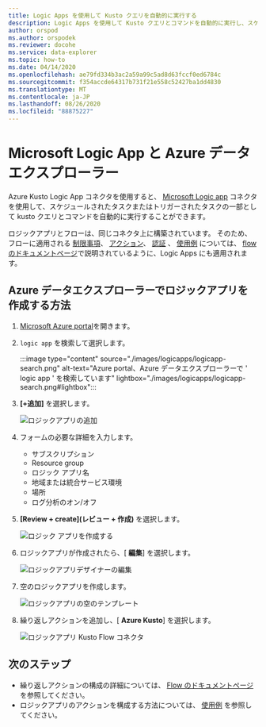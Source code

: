 ```yaml
---
title: Logic Apps を使用して Kusto クエリを自動的に実行する
description: Logic Apps を使用して Kusto クエリとコマンドを自動的に実行し、スケジュールを設定する方法について説明します。
author: orspod
ms.author: orspodek
ms.reviewer: docohe
ms.service: data-explorer
ms.topic: how-to
ms.date: 04/14/2020
ms.openlocfilehash: ae79fd334b3ac2a59a99c5ad8d63fccf0ed6784c
ms.sourcegitcommit: f354accde64317b731f21e558c52427ba1dd4830
ms.translationtype: MT
ms.contentlocale: ja-JP
ms.lasthandoff: 08/26/2020
ms.locfileid: "88875227"
---
```

# <a name="microsoft-logic-app-and-azure-data-explorer"></a>Microsoft Logic App と Azure データエクスプローラー

Azure Kusto Logic App コネクタを使用すると、 [Microsoft Logic app](https://docs.microsoft.com/azure/logic-apps/logic-apps-what-are-logic-apps) コネクタを使用して、スケジュールされたタスクまたはトリガーされたタスクの一部として kusto クエリとコマンドを自動的に実行することができます。

ロジックアプリとフローは、同じコネクタ上に構築されています。 そのため、フローに適用される [制限事項](flow.md#limitations)、 [アクション](flow.md#azure-kusto-flow-actions)、 [認証](flow.md#authentication) 、 [使用例](flow.md#azure-kusto-flow-actions) については、 [flow のドキュメントページ](flow.md)で説明されているように、Logic Apps にも適用されます。

## <a name="how-to-create-a-logic-app-with-azure-data-explorer"></a>Azure データエクスプローラーでロジックアプリを作成する方法

1. [Microsoft Azure portal](https://ms.portal.azure.com/)を開きます。 
1. `logic app` を検索して選択します。

    :::image type="content" source="./images/logicapps/logicapp-search.png" alt-text="Azure portal、Azure データエクスプローラーで ' logic app ' を検索しています" lightbox="./images/logicapps/logicapp-search.png#lightbox":::

1. **[+追加]** を選択します。

    ![ロジックアプリの追加](./Images/logicapps/logicapp-add.png)

1. フォームの必要な詳細を入力します。
    * サブスクリプション
    * Resource group
    * ロジック アプリ名
    * 地域または統合サービス環境
    * 場所
    * ログ分析のオン/オフ
1. **[Review + create]\(レビュー + 作成\)** を選択します。

    ![ロジック アプリを作成する](./Images/logicapps/logicapp-create-new.png)

1. ロジックアプリが作成されたら、[ **編集**] を選択します。

    ![ロジックアプリデザイナーの編集](./Images/logicapps/logicapp-editdesigner.png "logicapp-editdesigner")

1. 空のロジックアプリを作成します。

    ![ロジックアプリの空のテンプレート](./Images/logicapps/logicapp-blanktemplate.png "logicapp-空白のテンプレート")

1. 繰り返しアクションを追加し、[ **Azure Kusto**] を選択します。

    ![ロジックアプリ Kusto Flow コネクタ](./Images/logicapps/logicapp-kustoconnector.png "logicapp-kustoconnector")

## <a name="next-steps"></a>次のステップ

* 繰り返しアクションの構成の詳細については、 [Flow のドキュメントページ](flow.md)を参照してください。
* ロジックアプリのアクションを構成する方法については、 [使用例](flow.md#azure-kusto-flow-actions) を参照してください。
